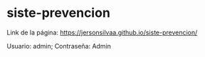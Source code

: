 # siste-prevencion

Link de la página: https://jersonsilvaa.github.io/siste-prevencion/

Usuario: admin;
Contraseña: Admin
